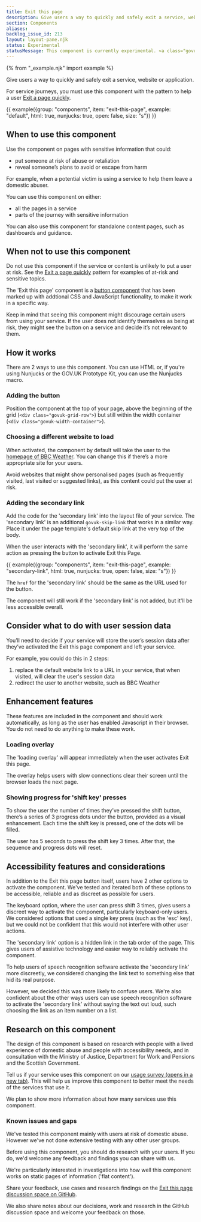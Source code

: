 ```yaml
---
title: Exit this page
description: Give users a way to quickly and safely exit a service, website or application.
section: Components
aliases:
backlog_issue_id: 213
layout: layout-pane.njk
status: Experimental
statusMessage: This component is currently experimental. <a class="govuk-link" href="#known-issues-and-gaps">You'll need to do your own research</a> to decide whether to add this component to your service.
---
```

{% from "_example.njk" import example %}

Give users a way to quickly and safely exit a service, website or application.

For service journeys, you must use this component with the pattern to help a user [Exit a page quickly](/patterns/exit-a-page-quickly/).

{{ example({group: "components", item: "exit-this-page", example: "default", html: true, nunjucks: true, open: false, size: "s"}) }}

## When to use this component

Use the component on pages with sensitive information that could:
- put someone at risk of abuse or retaliation
- reveal someone’s plans to avoid or escape from harm

For example, when a potential victim is using a service to help them leave a domestic abuser.

You can use this component on either:
- all the pages in a service
- parts of the journey with sensitive information

You can also use this component for standalone content pages, such as dashboards and guidance.

## When not to use this component

Do not use this component if the service or content is unlikely to put a user at risk. See the [Exit a page quickly](/patterns/exit-a-page-quickly/) pattern for examples of at-risk and sensitive topics.

The 'Exit this page' component is a [button component](/components/button/) that has been marked up with addtional CSS and JavaScript functionality, to make it work in a specific way. 

Keep in mind that seeing this component might discourage certain users from using your service. If the user does not identify themselves as being at risk, they might see the button on a service and decide it’s not relevant to them.

## How it works

There are 2 ways to use this component. You can use HTML or, if you're using Nunjucks or the GOV.UK Prototype Kit, you can use the Nunjucks macro.

### Adding the button

Position the component at the top of your page, above the beginning of the grid (`<div class="govuk-grid-row">`) but still within the width container (`<div class="govuk-width-container">`).

### Choosing a different website to load

When activated, the component by default will take the user to the [homepage of BBC Weather](https://www.bbc.co.uk/weather). You can change this if there’s a more appropriate site for your users.

Avoid websites that might show personalised pages (such as frequently visited, last visited or suggested links), as this content could put the user at risk.
### Adding the secondary link

Add the code for the 'secondary link' into the layout file of your service. The 'secondary link' is an additional `govuk-skip-link` that works in a similar way. Place it under the page template's default skip link at the very top of the body.

When the user interacts with the 'secondary link', it will perform the same action as pressing the button to activate Exit this Page.

{{ example({group: "components", item: "exit-this-page", example: "secondary-link", html: true, nunjucks: true, open: false, size: "s"}) }}

The `href` for the 'secondary link' should be the same as the URL used for the button.

The component will still work if the 'secondary link' is not added, but it'll be less accessible overall.

## Consider what to do with user session data

You’ll need to decide if your service will store the user’s session data after they’ve activated the Exit this page component and left your service.

For example, you could do this in 2 steps:
1. replace the default website link to a URL in your service, that when visited, will clear the user's session data
2. redirect the user to another website, such as BBC Weather


## Enhancement features

These features are included in the component and should work automatically, as long as the user has enabled Javascript in their browser. You do not need to do anything to make these work.

### Loading overlay

The 'loading overlay' will appear immediately when the user activates Exit this page.

The overlay helps users with slow connections clear their screen until the browser loads the next page.

### Showing progress for 'shift key' presses

To show the user the number of times they’ve pressed the shift button, there’s a series of 3 progress dots under the button, provided as a visual enhancement. Each time the shift key is pressed, one of the dots will be filled.

The user has 5 seconds to press the shift key 3 times. After that, the sequence and progress dots will reset.

## Accessibility features and considerations

In addition to the Exit this page button itself, users have 2 other options to activate the component. We've tested and iterated both of these options to be accessible, reliable and as discreet as possible for users.

The keyboard option, where the user can press shift 3 times, gives users a discreet way to activate the component, particularly keyboard-only users. We considered options that used a single key press (such as the 'esc' key), but we could not be confident that this would not interfere with other user actions.

The 'secondary link' option is a hidden link in the tab order of the page. This gives users of assistive technology and easier way to reliably activate the component.

To help users of speech recognition software activate the 'secondary link' more discreetly, we considered changing the link text to something else that hid its real purpose. 

However, we decided this was more likely to confuse users. We're also confident about the other ways users can use speech recognition software to activate the 'secondary link' without saying the text out loud, such choosing the link as an item number on a list.

## Research on this component

The design of this component is based on research with people with a lived experience of domestic abuse and people with accessibility needs, and in consultation with the Ministry of Justice, Department for Work and Pensions and the Scottish Government.

Tell us if your service uses this component on our [usage survey (opens in a new tab)](https://surveys.publishing.service.gov.uk/s/MPR0MV/). This will help us improve this component to better meet the needs of the services that use it.

We plan to show more information about how many services use this component.

### Known issues and gaps

We've tested this component mainly with users at risk of domestic abuse. However we've not done extensive testing with any other user groups.

Before using this component, you should do research with your users. If you do, we'd welcome any feedback and findings you can share with us.

We're particularly interested in investigations into how well this component works on static pages of information ('flat content').

Share your feedback, use cases and research findings on the [Exit this page discussion space on GitHub](https://github.com/alphagov/govuk-design-system/discussions/categories/exit-this-page). 

We also share notes about our decisions, work and research in the GitHub discussion space and welcome your feedback on those.
